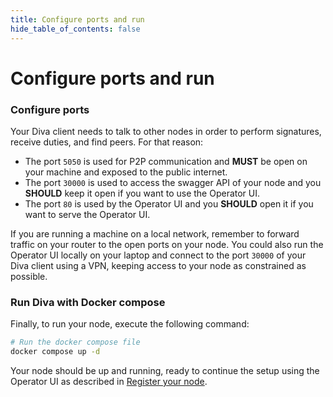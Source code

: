 ```yaml
---
title: Configure ports and run
hide_table_of_contents: false
---
```


# Configure ports and run

### Configure ports

Your Diva client needs to talk to other nodes in order to perform signatures, receive duties, and find peers. For that reason:

- The port `5050` is used for P2P communication and **MUST** be open on your machine and exposed to the public internet.
- The port `30000` is used to access the swagger API of your node and you **SHOULD** keep it open if you want to use the Operator UI.
- The port `80` is used by the Operator UI and you **SHOULD** open it if you want to serve the Operator UI.

If you are running a machine on a local network, remember to forward traffic on your router to the open ports on your node. You could also run the Operator UI locally on your laptop and connect to the port `30000` of your Diva client using a VPN, keeping access to your node as constrained as possible.

### Run Diva with Docker compose
Finally, to run your node, execute the following command:

```bash
# Run the docker compose file
docker compose up -d
```

Your node should be up and running, ready to continue the setup using the Operator UI as described in [Register your node](/diva/testnet/install/register).
